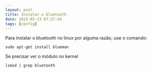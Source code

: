 ```yaml
---
layout: post
title: Instalar o bluetooth
date: 2023-02-23 07:27:54 
tags: [config]
---  
```

Para instalar o bluetooth no linux por alguma razão, use o comando:

	sudo apt-get install blueman

Se precisar ver o módulo no kernel

	lsmod | grep bluetooth
